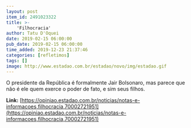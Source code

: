 ```yaml
---
layout: post
item_id: 2491023322
title: >-
    'Filhocracia'
author: Tatu D'Oquei
date: 2019-02-15 06:00:00
pub_date: 2019-02-15 06:00:00
time_added: 2019-12-23 21:37:46
categories: [refletimos]
tags: []
image: http://www.estadao.com.br/estadao/novo/img/estadao.gif
---
```


O presidente da República é formalmente Jair Bolsonaro, mas parece que não é ele quem exerce o poder de fato, e sim seus filhos.

**Link:** [https://opiniao.estadao.com.br/noticias/notas-e-informacoes,filhocracia,70002721951](https://opiniao.estadao.com.br/noticias/notas-e-informacoes,filhocracia,70002721951)

